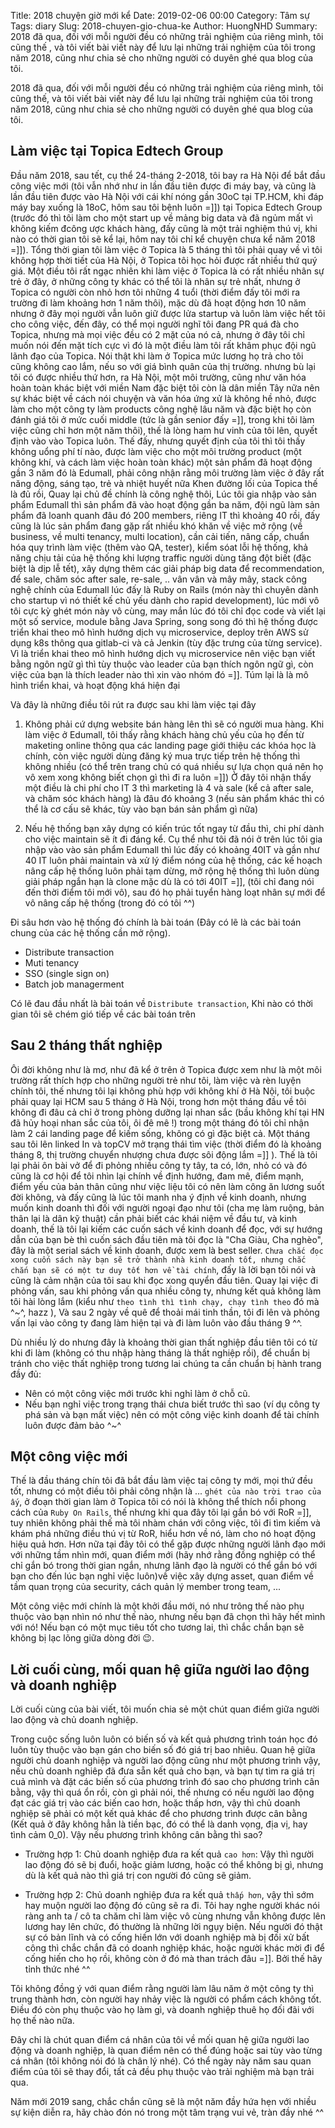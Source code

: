 Title: 2018 chuyện giờ mới kể
Date: 2019-02-06 00:00
Category: Tâm sự
Tags: diary
Slug: 2018-chuyen-gio-chua-ke
Author: HuongNHD
Summary: 2018 đã qua, đối với mỗi người đều có những trải nghiệm của riêng mình, tôi cũng thế , và tôi viết bài viết này để lưu lại những trải nghiệm của tôi trong năm 2018, cũng như chia sẻ cho những người có duyên ghé qua blog của tôi.

2018 đã qua, đối với mỗi người đều có những trải nghiệm của riêng mình, tôi cũng thế, và tôi viết bài viết này để lưu lại những trải nghiệm của tôi trong năm 2018, cũng như chia sẻ cho những người có duyên ghé qua blog của tôi.

## Làm việc tại Topica Edtech Group

Đầu năm 2018, sau tết, cụ thể 24-tháng 2-2018, tôi bay ra Hà Nội để bắt đầu công việc mới (tôi vẫn nhớ như in lần đầu tiên được đi máy bay, và cũng là lần đầu tiên được vào Hà Nội với cái khí nóng gần 30oC tại TP.HCM, khi đáp máy bay xuống là 18oC, hôm sau tôi bệnh luôn =]]) tại Topica Edtech Group (trước đó thì tôi làm cho một start up về mảng big data và đã ngủm mất vì không kiếm đcông ược khách hàng, đấy cũng là một trải nghiệm thú vị, khi nào có thời gian tôi sẽ kể lại, hôm nay tôi chỉ kể chuyện chưa kể năm 2018 =]]). Tổng thời gian tôi làm việc ở Topica là 5 tháng thì tôi phải quay về vì tôi không hợp thời tiết của Hà Nội, ở Topica tôi học hỏi được rất nhiều thứ quý giá. Một điều tôi rất ngạc nhiên khi làm việc ở Topica là có rất nhiều nhân sự trẻ ở đây, ở những công ty khác có thể tôi là nhân sự trẻ nhất, nhưng ở Topica có người còn nhỏ hơn tôi những 4 tuổi (thời điểm đấy tôi mới ra trường đi làm khoảng hơn 1 năm thôi), mặc dù đã hoạt động hơn 10 năm nhưng ở đây mọi người vẫn luôn giữ được lửa startup và luôn làm việc hết tôi cho công việc, đến đây, có thể mọi người nghĩ tôi đang PR quá đà cho Topica, nhưng mà mọi việc đều có 2 mặt của nó cả, nhưng ở đây tôi chỉ muốn nói đến mặt tích cực vì đó là một điều làm tôi rất khâm phục đội ngũ lãnh đạo của Topica. Nói thật khi làm ở Topica mức lương họ trả cho tôi cũng không cao lắm, nếu so với giá bình quân của thị trường. nhưng bù lại tôi có được nhiều thứ hơn, ra Hà Nội, một môi trường, cũng như văn hóa hoàn toàn khác biệt với miền Nam đặc biệt tôi còn là dân miền Tây nữa nên sự khác biệt về cách nói chuyện và văn hóa ứng xử là không hề nhỏ, được làm cho một công ty làm products công nghệ lâu năm và đặc biệt họ còn đánh giá tôi ở mức cuối middle (tức là gần senior đấy =]], trong khi tôi làm việc cũng chỉ hơn một năm thôi), thế là lòng ham hư vinh của tôi lên, quyết định vào vào Topica luôn. Thế đấy, nhưng quyết định của tôi thì tôi thấy không uổng phí tí nào, được làm việc cho một môi trường product (một không khí, và cách làm việc hoàn toàn khác) một sản phẩm đã hoạt động gần 3 năm đó là Edumall, phải công nhận rằng môi trường làm việc ở đây rất năng động, sáng tạo, trẻ và nhiệt huyết nữa
Khen đường lối của Topica thế là đủ rồi, Quay lại chủ đề chính là công nghệ thôi, Lúc tôi gia nhập vào sản phẩm Edumall thì sản phẩm đã vào hoạt động gần ba năm, đội ngũ làm sản phẩm đã loanh quanh đâu đó 200 members, riêng IT thì khoảng 40 rồi, đấy cũng là lúc sản phẩm đang gặp rất nhiều khó khăn về việc mở rộng (về business, về multi tenancy, multi location), cần cải tiến, nâng cấp, chuẩn hóa quy trình làm việc (thêm vào QA, tester), kiểm sóat lỗi hệ thống, khả năng chịu tải của hệ thống khi lượng traffic người dùng tăng đột biết (đặc biệt là dịp lễ tết), xây dựng thêm các giải pháp big data để recommendation, để sale, chăm sóc after sale, re-sale, .. vân vân và mây mây, stack công nghệ chính của Edumall lúc đấy là Ruby on Rails (món này thì chuyên dành cho startup vì nó thiết kế chủ yếu dành cho rapid development), lúc mới vô tôi cực kỳ ghét món này vô cùng, may mắn lúc đó tôi chỉ đọc code và viết lại một số service, module bằng Java Spring, song song đó thì hệ thống được triển khai theo mô hình hướng dịch vụ microservice, deploy trên AWS sử dụng k8s thông qua gitlab-ci và cả Jenkin (tùy đặc trưng của từng service). Vì là triển khai theo mô hình hướng dịch vụ microservice nên việc bạn viết bằng ngôn ngữ gì thì tùy thuộc vào leader của bạn thích ngôn ngữ gì, còn việc của bạn là thích leader nào thì xin vào nhóm đó =]]. Túm lại là là mô hình triển khai, và hoạt động khá hiện đại

Và đây là những điều tôi rút ra được sau khi làm việc tại đây

1. Không phải cứ dựng website bán hàng lên thì sẽ có người mua hàng.
   Khi làm việc ở Edumall, tôi thấy rằng khách hàng chủ yếu của họ đến từ maketing online thông qua các landing page giới thiệu các khóa học là chính, còn việc người dùng đăng ký mua trực tiếp trên hệ thống thì không nhiều (có thể trên trang chủ có quá nhiều sự lựa chọn quá nên họ vô xem xong không biết chọn gì thì đi ra luôn =]])
   Ở đây tôi nhận thấy một điều là chi phí cho IT 3 thì marketing là 4 và sale (kể cả after sale, và chăm sóc khách hàng) là đâu đó khoảng 3 (nếu sản phẩm khác thì có thể là cơ cấu sẽ khác, tùy vào bạn bán sản phẩm gì nữa)

2. Nếu hệ thống bạn xây dựng có kiến trúc tốt ngay từ đầu thì, chi phí dành cho việc maintain sẽ ít đi đáng kể. Cụ thể như tôi đã nói ở trên lúc tôi gia nhập vào vào sản phẩm Edumall thì lúc đấy có khoảng 40IT và gần như 40 IT luôn phải maintain và xử lý điểm nóng của hệ thống,
   các kế hoạch nâng cấp hệ thống luôn phải tạm dừng, mở rộng hệ thống thì luôn dùng giải pháp ngắn hạn là clone mặc dù là có tới 40IT =]], (tôi chỉ đang nói đến thời điểm tôi mới vô), sau đó họ phải tuyển hàng loạt nhân sự mới để vô nâng cấp hệ thống (trong đó có tôi ^^)

Đi sâu hơn vào hệ thống đó chính là bài toán (Đây có lẽ là các bài toán chung của các hệ thống cần mở rộng).

- Distribute transaction
- Muti tenancy
- SSO (single sign on)
- Batch job managerment

Có lẽ đau đầu nhất là bài toán về `Distribute transaction`, Khi nào có thời gian tôi sẽ chém gió tiếp về các bài toán trên

## Sau 2 tháng thất nghiệp

Ôi đời không như là mơ, như đã kể ở trên ở Topica được xem như là một môi trường rất thích hợp cho những người trẻ như tôi, làm việc và rèn luyện chính tôi, thế nhưng tôi lại không phù hợp với không khí ở Hà Nội, tôi buộc phải quay lại HCM sau 5 tháng ở Hà Nội, trong hơn một tháng đầu về tôi không đi đâu cả chỉ ở trong phòng dưỡng lại nhan sắc (bầu không khí tại HN đã hủy hoại nhan sắc của tôi, ôi đê mê !) trong một tháng đó tôi chỉ nhận làm 2 cái landing page để kiếm sống, không có gì đặc biệt cả. Một tháng sau tôi lên linked In và topCV mở trạng thái tìm việc (thời điểm đó là khoảng tháng 8, thị trường chuyển nhượng chưa được sôi động lắm =]] ). Thế là tôi lại phải ôn bài vở để đi phỏng nhiều công ty tây, ta có, lớn, nhỏ có và đó cũng là cơ hội để tôi nhìn lại chính về định hướng, đam mê, điểm mạnh, điểm yếu của bản thân cũng như việc liệu tôi có nên làm công ăn lương suốt đời không, và đấy cũng là lúc tôi manh nha ý định về kinh doanh, nhưng muốn kinh doanh thì đối với người ngoại đạo như tôi (cha mẹ làm ruộng, bản thân lại là dân kỹ thuật) cần phải biết các khái niệm về đầu tư, và kinh doanh, thế là tôi lại kiếm các cuốn sách về kinh doanh để đọc, với sự hướng dẫn của bạn bè thì cuốn sách đầu tiên mà tôi đọc là "Cha Giàu, Cha nghèo", đây là một serial sách về kinh doanh, được xem là best seller. `Chưa chắc đọc xong cuốn sách này bạn sẽ trở thành nhà kinh doanh tốt, nhưng chắc chắn bạn sẽ có một tư duy tốt hơn về tài chính`, đấy là lời bạn tôi nói và cũng là cảm nhận của tôi sau khi đọc xong quyển đầu tiên. Quay lại việc đi phỏng vấn, sau khi phỏng vấn qua nhiều công ty, nhưng kết quả không làm tôi hài lòng lắm (kiểu như `theo tình thì tình chạy, chạy tình theo` đó mà ^~^, hazz ), Và sau 2 ngày về quê để thoải mái tinh thần, tôi đi lên và phỏng vấn lại vào công ty đang làm hiện tại và đi làm luôn vào đầu tháng 9 ^^.

Dù nhiều lý do nhưng đây là khoảng thời gian thất nghiệp đầu tiên tôi có từ khi đi làm (không có thu nhập hàng tháng là thất nghiệp rồi), để chuẩn bị tránh cho việc thất nghiệp trong tương lai chúng ta cần chuẩn bị hành trang đầy đủ:

- Nên có một công việc mới trước khi nghỉ làm ở chỗ cũ.
- Nếu bạn nghỉ việc trong trạng thái chưa biết trước thì sao (ví dụ công ty phá sản và bạn mất việc) nên có một công việc kinh doanh để tài chính luôn được đảm bảo ^~^

## Một công việc mới

Thế là đầu tháng chín tôi đã bắt đầu làm việc taị công ty mới, mọi thứ đều tốt, nhưng có một điều tôi phải công nhận là ... `ghét của nào trời trao của ấy`, ở đoạn thời gian làm ở Topica tôi có nói là không thể thích nổi phong cách của `Ruby On Rails`, thế nhưng khi qua đây tôi lại gắn bó với RoR =]], tuy nhiên không phải thế mà tôi nhàm chán với công việc, tôi đi tìm kiếm và khám phá những điều thú vị từ RoR, hiểu hơn về nó, làm cho nó hoạt động hiệu quả hơn. Hơn nữa tại đây tôi có thể gặp được những người lãnh đạo mới với những tầm nhìn mới, quan điểm mới (hãy nhớ rằng đồng nghiệp có thể chỉ gắn bó trong thời gian ngắn, nhưng lãnh đạo là người có thể gắn bó với bạn cho đến lúc bạn nghỉ việc luôn)về việc xây dựng asset, quan điểm về tầm quan trọng của security, cách quản lý member trong team, ...

Một công việc mới chính là một khởi đầu mới, nó như trông thế nào phụ thuộc vào bạn nhìn nó như thế nào, nhưng nếu bạn đã chọn thì hãy hết mình với nó! Nếu bạn có một mục tiêu tốt cho tương lai, thì chắc chắn bạn sẽ không bị lạc lõng giữa dòng đời 😉.

## Lời cuối cùng, mối quan hệ giữa người lao động và doanh nghiệp

Lời cuối cùng của bài viết, tôi muốn chia sẻ một chút quan điểm giữa người lao động và chủ doanh nghiệp.

Trong cuộc sống luôn luôn có biến số và kết quả phương trình toán học đó luôn tùy thuộc vào bạn gán cho biến số đó giá trị bao nhiêu.
Quan hệ giữa người chủ doanh nghiệp và người lao động cũng như một phương trình vậy, nếu chủ doanh nghiêp đã đưa sẵn kết quả cho bạn, và bạn tự tìm ra giá trị cuả mình và đặt các biến số của phương trình đó sao cho phương trình cân bằng, vậy thì quá ổn rồi, còn gì phải nói, thế nhưng có nếu người lao động đạt các giá trị vào các biến cao hơn, hoặc thấp hơn, vậy thì chủ doanh nghiệp sẽ phải có một kết quả khác để cho phương trình được cân bằng (Kết quả ở đây không hẳn là tiền bạc, đó có thể là danh vọng, địa vị, hay tình cảm 0_0). Vậy nếu phương trình không cân bằng thì sao?

- Trường hợp 1: Chủ doanh nghiệp đưa ra kết quả `cao hơn`: Vậy thì người lao động đó sẽ bị đuổi, hoặc giảm lương, hoặc có thể không bị gì, nhưng dù là kết quả nào thì giá trị con người đó cũng sẽ giảm.

- Trường hợp 2: Chủ doanh nghiệp đưa ra kết quả `thấp hơn`, vậy thì sớm hay muộn người lao động đó cũng sẽ ra đi. Tôi hay nghe người khác nói ràng anh ta / cô ta chăm chỉ làm việc vô cùng nhưng vẫn không được lên lương hay lên chức, đó thường là những lời ngụy biện. Nếu người đó thật sự có bản lĩnh và có cống hiến lớn với doanh nghiệp mà bị đối xử bất công thì chắc chắn đã có doanh nghiệp khác, hoặc người khác mời đi để cống hiến cho họ rồi, không còn ở đó mà than trách đâu =]]. Bởi thế hãy tỉnh thức nhé ^^

Tôi không đồng ý với quan điểm rằng người làm lâu năm ở một công ty thì trung thành hơn, còn người hay nhảy việc là người có phẩm cách không tốt. Điều đó còn phụ thuộc vào họ làm gì, và doanh nghiệp thuê họ đối đãi với họ thế nào nữa.

Đây chỉ là chút quan điểm cá nhân của tôi về mối quan hệ giữa người lao động và doanh nghiệp, là quan điểm nên có thể đúng hoặc sai tùy vào từng cá nhân (tôi không nói đó là chân lý nhé). Có thể ngày này năm sau quan điểm của tôi sẽ thay đổi, tất cả đều phụ thuộc vào trải nghiệm mà bạn trải qua.

Năm mới 2019 sang, chắc chắn cũng sẽ là một năm đầy hứa hẹn với nhiều sự kiện diễn ra, hãy chào đón nó trong một tâm trạng vui vẻ, tràn đầy nhé ^^
